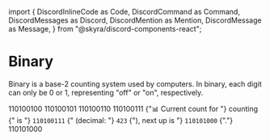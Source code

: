 import {
  DiscordInlineCode as Code,
  DiscordCommand as Command,
  DiscordMessages as Discord,
  DiscordMention as Mention,
  DiscordMessage as Message,
} from "@skyra/discord-components-react";

# Binary

Binary is a base-2 counting system used by computers. In binary, each digit can only be 0 or 1, representing "off" or "on", respectively.

<Discord>
  <Message>110100100</Message>
  <Message>110100101</Message>
  <Message>110100110</Message>
  <Message>110100111</Message>
  <Message profile="countr" ephemeral>
    <Command slot="reply" command="/count" />
    {"📊 Current count for "}
    <Mention type="channel">counting</Mention>
    {" is "}
    <Code>110100111</Code>
    {" (decimal: "}
    <Code>423</Code>
    {"), next up is "}
    <Code>110101000</Code>
    {"."}
  </Message>
  <Message>110101000</Message>
</Discord>
